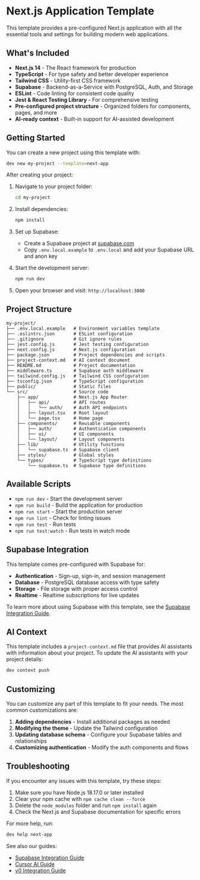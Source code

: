 # Next.js Application Template

This template provides a pre-configured Next.js application with all the essential tools and settings for building modern web applications.

## What's Included

- **Next.js 14** - The React framework for production
- **TypeScript** - For type safety and better developer experience
- **Tailwind CSS** - Utility-first CSS framework
- **Supabase** - Backend-as-a-Service with PostgreSQL, Auth, and Storage
- **ESLint** - Code linting for consistent code quality
- **Jest & React Testing Library** - For comprehensive testing
- **Pre-configured project structure** - Organized folders for components, pages, and more
- **AI-ready context** - Built-in support for AI-assisted development

## Getting Started

You can create a new project using this template with:

```bash
dev new my-project --template=next-app
```

After creating your project:

1. Navigate to your project folder:
   ```bash
   cd my-project
   ```

2. Install dependencies:
   ```bash
   npm install
   ```

3. Set up Supabase:
   - Create a Supabase project at [supabase.com](https://supabase.com)
   - Copy `.env.local.example` to `.env.local` and add your Supabase URL and anon key
   
4. Start the development server:
   ```bash
   npm run dev
   ```

5. Open your browser and visit: `http://localhost:3000`

## Project Structure

```
my-project/
├── .env.local.example   # Environment variables template
├── .eslintrc.json       # ESLint configuration
├── .gitignore           # Git ignore rules
├── jest.config.js       # Jest testing configuration
├── next.config.js       # Next.js configuration
├── package.json         # Project dependencies and scripts
├── project-context.md   # AI context document
├── README.md            # Project documentation
├── middleware.ts        # Supabase auth middleware
├── tailwind.config.js   # Tailwind CSS configuration
├── tsconfig.json        # TypeScript configuration
├── public/              # Static files
└── src/                 # Source code
    ├── app/             # Next.js App Router
    │   ├── api/         # API routes
    │   │   └── auth/    # Auth API endpoints
    │   ├── layout.tsx   # Root layout
    │   └── page.tsx     # Home page
    ├── components/      # Reusable components
    │   ├── auth/        # Authentication components
    │   ├── ui/          # UI components
    │   └── layout/      # Layout components
    ├── lib/             # Utility functions
    │   └── supabase.ts  # Supabase client
    ├── styles/          # Global styles
    └── types/           # TypeScript type definitions
        └── supabase.ts  # Supabase type definitions
```

## Available Scripts

- `npm run dev` - Start the development server
- `npm run build` - Build the application for production
- `npm run start` - Start the production server
- `npm run lint` - Check for linting issues
- `npm run test` - Run tests
- `npm run test:watch` - Run tests in watch mode

## Supabase Integration

This template comes pre-configured with Supabase for:

- **Authentication** - Sign-up, sign-in, and session management
- **Database** - PostgreSQL database access with type safety
- **Storage** - File storage with proper access control
- **Realtime** - Realtime subscriptions for live updates

To learn more about using Supabase with this template, see the [Supabase Integration Guide](./guides/supabase-integration-guide.md).

## AI Context

This template includes a `project-context.md` file that provides AI assistants with information about your project. To update the AI assistants with your project details:

```bash
dev context push
```

## Customizing

You can customize any part of this template to fit your needs. The most common customizations are:

1. **Adding dependencies** - Install additional packages as needed
2. **Modifying the theme** - Update the Tailwind configuration
3. **Updating database schema** - Configure your Supabase tables and relationships
4. **Customizing authentication** - Modify the auth components and flows

## Troubleshooting

If you encounter any issues with this template, try these steps:

1. Make sure you have Node.js 18.17.0 or later installed
2. Clear your npm cache with `npm cache clean --force`
3. Delete the `node_modules` folder and run `npm install` again
4. Check the Next.js and Supabase documentation for specific errors

For more help, run:
```bash
dev help next-app
```

See also our guides:
- [Supabase Integration Guide](./guides/supabase-integration-guide.md)
- [Cursor AI Guide](./guides/cursor-ai-guide.md)
- [v0 Integration Guide](./guides/v0-integration-guide.md)
